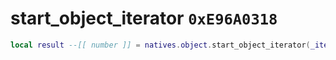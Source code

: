 # start_object_iterator `0xE96A0318`

```lua
local result --[[ number ]] = natives.object.start_object_iterator(_iterator --[[ number ]])
```